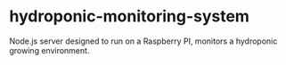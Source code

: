 # hydroponic-monitoring-system
Node.js server designed to run on a Raspberry PI, monitors a hydroponic growing environment.
